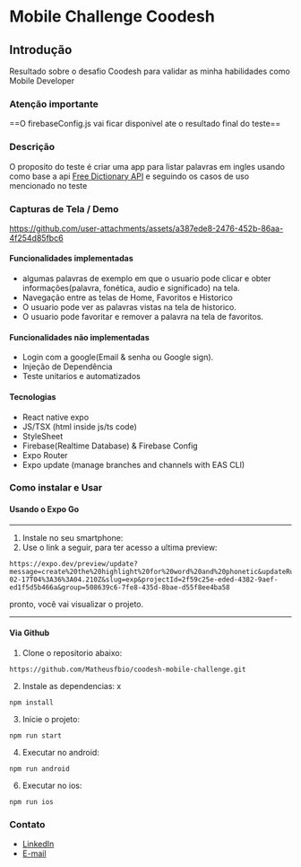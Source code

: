 # Mobile Challenge Coodesh

## Introdução

Resultado sobre o desafio Coodesh para validar as minha habilidades como Mobile Developer

### Atenção importante

==O firebaseConfig.js vai ficar disponivel ate o resultado final do teste==

### Descrição

O proposito do teste é criar uma app para listar palavras em ingles usando como base a api [Free Dictionary API](https://dictionaryapi.dev/) e seguindo os casos de uso mencionado no teste

### Capturas de Tela / Demo

https://github.com/user-attachments/assets/a387ede8-2476-452b-86aa-4f254d85fbc6

#### Funcionalidades implementadas

- algumas palavras de exemplo em que o usuario pode clicar e obter informações(palavra, fonética, audio e significado) na tela.
- Navegação entre as telas de Home, Favoritos e Historico
- O usuario pode ver as palavras vistas na tela de historico.
- O usuario pode favoritar e remover a palavra na tela de favoritos.

#### Funcionalidades não implementadas

- Login com a google(Email & senha ou Google sign).
- Injeção de Dependência
- Teste unitarios e automatizados

#### Tecnologias

- React native expo
- JS/TSX (html inside js/ts code)
- StyleSheet
- Firebase(Realtime Database) & Firebase Config
- Expo Router
- Expo update (manage branches and channels with EAS CLI)

### Como instalar e Usar

#### Usando o Expo Go

---

1. Instale no seu smartphone:
2. Use o link a seguir, para ter acesso a ultima preview:

```
https://expo.dev/preview/update?message=create%20the%20highlight%20for%20word%20and%20phonetic&updateRuntimeVersion=1.0.0&createdAt=2025-02-17T04%3A36%3A04.210Z&slug=exp&projectId=2f59c25e-eded-4382-9aef-ed1f5d5b466a&group=508639c6-7fe8-435d-8bae-d55f8ee4ba58
```

pronto, você vai visualizar o projeto.

---

#### Via Github

1. Clone o repositorio abaixo:

```
https://github.com/Matheusfbio/coodesh-mobile-challenge.git
```

2. Instale as dependencias:
   x

```
npm install
```

3. Inicie o projeto:

```
npm run start
```

4. Executar no android:

```
npm run android
```

6. Executar no ios:

```
npm run ios
```

### Contato

- [LinkedIn](https://www.linkedin.com/in/matheus-fabio/)
- [E-mail](matheusfabiors@gmail.com)
